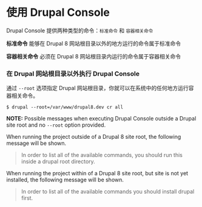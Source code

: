 # 使用 Drupal Console

Drupal Console 提供两种类型的命令：`标准命令` 和 `容器相关命令`

**标准命令**
能够在 Drupal 8 网站根目录以外的地方运行的命令属于标准命令
 
**容器相关命令**
必须在 Drupal 8 网站根目录内运行的命令属于容器相关命令

### 在 Drupal 网站根目录以外执行 Drupal Console
通过 `--root` 选项指定 Drupal 网站根目录，你就可以在系统中的任何地方运行容器相关命令。
```
$ drupal --root=/var/www/drupal8.dev cr all
```

**NOTE:** Possible messages when executing Drupal Console outside a Drupal site root and no `--root` option provided.

When running the project outside of a Drupal 8 site root, the following message will be shown.  
> In order to list all of the available commands, you should run this inside a drupal root directory.

When running the project within of a Drupal 8 site root, but site is not yet installed, the following message will be shown.
> In order to list all of the available commands you should install drupal first.